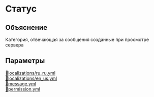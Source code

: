 <!-- #region title -->
# Статус
<!-- #endregion title -->

<!-- #region explanation -->
## Объяснение
Категория, отвечающая за сообщения созданные при просмотре сервера
<!-- #endregion explanation -->

<!-- #region parameters -->
## Параметры
[:file_folder:localizations/ru_ru.yml](/docs/localizations/ru_ru/message/status)\
[:file_folder:localizations/en_us.yml](/docs/localizations/en_us/message/status)\
[:file_folder:message.yml](/docs/message/status)\
[:file_folder:permission.yml](/docs/permission/message/status)
<!-- #endregion parameters -->